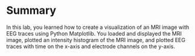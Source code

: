 # Summary

In this lab, you learned how to create a visualization of an MRI image with EEG traces using Python Matplotlib. You loaded and displayed the MRI image, plotted an intensity histogram of the MRI image, and plotted EEG traces with time on the x-axis and electrode channels on the y-axis.
